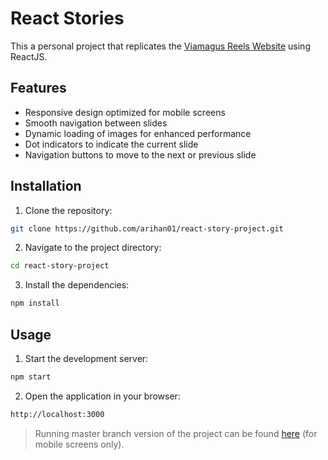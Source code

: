 # React Stories

This a personal project that replicates the [Viamagus Reels Website](https://reels.viamagus.com/financial-application.html) using ReactJS.

## Features

- Responsive design optimized for mobile screens
- Smooth navigation between slides
- Dynamic loading of images for enhanced performance
- Dot indicators to indicate the current slide
- Navigation buttons to move to the next or previous slide

## Installation

1. Clone the repository:

  ```bash
  git clone https://github.com/arihan01/react-story-project.git
  ```

2. Navigate to the project directory:

  ```bash
  cd react-story-project
  ```

3. Install the dependencies:

  ```bash
  npm install
  ```

## Usage

1. Start the development server:

  ```bash
  npm start
  ```

2. Open the application in your browser:

  ```bash
  http://localhost:3000
  ```

> Running master branch version of the project can be found [here](https://react-story-project-13ef9.web.app/) (for mobile screens only).

